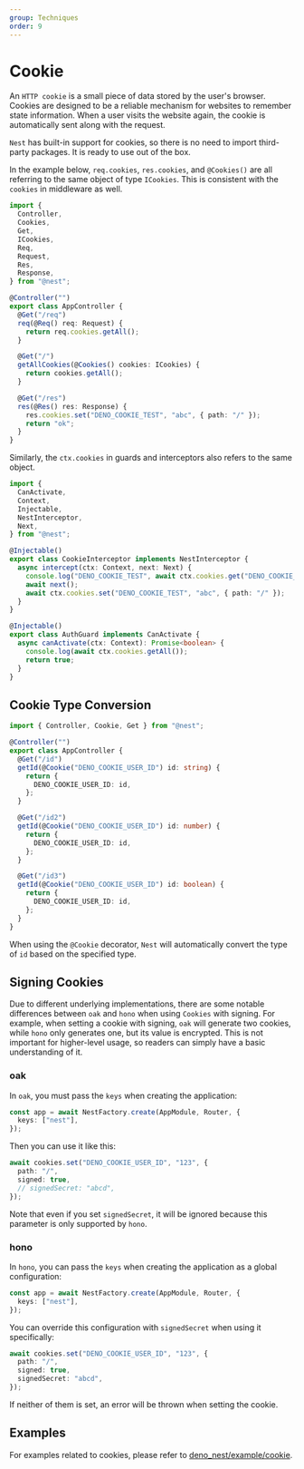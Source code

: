 ```yaml
---
group: Techniques
order: 9
---
```


# Cookie

An `HTTP cookie` is a small piece of data stored by the user's browser. Cookies are designed to be a reliable mechanism for websites to remember state information. When a user visits the website again, the cookie is automatically sent along with the request.

`Nest` has built-in support for cookies, so there is no need to import third-party packages. It is ready to use out of the box.

In the example below, `req.cookies`, `res.cookies`, and `@Cookies()` are all referring to the same object of type `ICookies`. This is consistent with the `cookies` in middleware as well.

```typescript
import {
  Controller,
  Cookies,
  Get,
  ICookies,
  Req,
  Request,
  Res,
  Response,
} from "@nest";

@Controller("")
export class AppController {
  @Get("/req")
  req(@Req() req: Request) {
    return req.cookies.getAll();
  }

  @Get("/")
  getAllCookies(@Cookies() cookies: ICookies) {
    return cookies.getAll();
  }

  @Get("/res")
  res(@Res() res: Response) {
    res.cookies.set("DENO_COOKIE_TEST", "abc", { path: "/" });
    return "ok";
  }
}
```

Similarly, the `ctx.cookies` in guards and interceptors also refers to the same object.

```typescript
import {
  CanActivate,
  Context,
  Injectable,
  NestInterceptor,
  Next,
} from "@nest";

@Injectable()
export class CookieInterceptor implements NestInterceptor {
  async intercept(ctx: Context, next: Next) {
    console.log("DENO_COOKIE_TEST", await ctx.cookies.get("DENO_COOKIE_TEST"));
    await next();
    await ctx.cookies.set("DENO_COOKIE_TEST", "abc", { path: "/" });
  }
}

@Injectable()
export class AuthGuard implements CanActivate {
  async canActivate(ctx: Context): Promise<boolean> {
    console.log(await ctx.cookies.getAll());
    return true;
  }
}
```

## Cookie Type Conversion

```typescript
import { Controller, Cookie, Get } from "@nest";

@Controller("")
export class AppController {
  @Get("/id")
  getId(@Cookie("DENO_COOKIE_USER_ID") id: string) {
    return {
      DENO_COOKIE_USER_ID: id,
    };
  }

  @Get("/id2")
  getId(@Cookie("DENO_COOKIE_USER_ID") id: number) {
    return {
      DENO_COOKIE_USER_ID: id,
    };
  }

  @Get("/id3")
  getId(@Cookie("DENO_COOKIE_USER_ID") id: boolean) {
    return {
      DENO_COOKIE_USER_ID: id,
    };
  }
}
```

When using the `@Cookie` decorator, `Nest` will automatically convert the type of `id` based on the specified type.

## Signing Cookies

Due to different underlying implementations, there are some notable differences between `oak` and `hono` when using `Cookies` with signing. For example, when setting a cookie with signing, `oak` will generate two cookies, while `hono` only generates one, but its value is encrypted. This is not important for higher-level usage, so readers can simply have a basic understanding of it.

### oak

In `oak`, you must pass the `keys` when creating the application:

```typescript
const app = await NestFactory.create(AppModule, Router, {
  keys: ["nest"],
});
```

Then you can use it like this:

```typescript
await cookies.set("DENO_COOKIE_USER_ID", "123", {
  path: "/",
  signed: true,
  // signedSecret: "abcd",
});
```

Note that even if you set `signedSecret`, it will be ignored because this parameter is only supported by `hono`.

### hono

In `hono`, you can pass the `keys` when creating the application as a global configuration:

```typescript
const app = await NestFactory.create(AppModule, Router, {
  keys: ["nest"],
});
```

You can override this configuration with `signedSecret` when using it specifically:

```typescript
await cookies.set("DENO_COOKIE_USER_ID", "123", {
  path: "/",
  signed: true,
  signedSecret: "abcd",
});
```

If neither of them is set, an error will be thrown when setting the cookie.

## Examples

For examples related to cookies, please refer to [deno_nest/example/cookie](https://deno.land/x/deno_nest/example/cookie?source).
